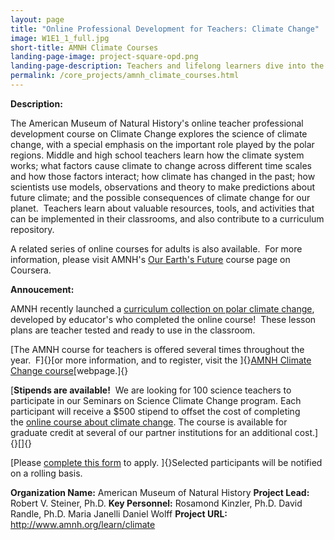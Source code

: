 ```yaml
---
layout: page
title: "Online Professional Development for Teachers: Climate Change"
image: W1E1_1_full.jpg
short-title: AMNH Climate Courses
landing-page-image: project-square-opd.png
landing-page-description: Teachers and lifelong learners dive into the science of climate change through online and in person courses.
permalink: /core_projects/amnh_climate_courses.html
---
```


**Description:**

The American Museum of Natural History's online teacher professional
development course on Climate Change explores the science of climate
change, with a special emphasis on the important role played by the
polar regions. Middle and high school teachers learn how the climate
system works; what factors cause climate to change across different time
scales and how those factors interact; how climate has changed in the
past; how scientists use models, observations and theory to make
predictions about future climate; and the possible consequences of
climate change for our planet.  Teachers learn about valuable resources,
tools, and activities that can be implemented in their classrooms, and
also contribute to a curriculum repository.  

A related series of online courses for adults is also available.  For
more information, please visit AMNH's [Our Earth's
Future](https://www.coursera.org/learn/earth-climate-change) course page
on Coursera. 

**Annoucement:**

AMNH recently launched a [curriculum collection on polar climate
change](http://www.amnh.org/explore/curriculum-collections/polar-climate-change-lesson-plans),
developed by educator's who completed the online course!  These lesson
plans are teacher tested and ready to use in the classroom.  

[The AMNH course for teachers is offered several times throughout the
year.  F]{}[or more information, and to register, visit the ]{}[AMNH Climate Change course](http://www.amnh.org/learn/climate?utm_medium=email&utm_campaign=Sept%2013&utm_content=Sept%2013+Preview+CID_70981ac7a42c2c1780e8de1e45aeec9d&utm_source=Email%20marketing%20software&utm_term=online%20course%20about%20climate%20change)[webpage.]{}

[**Stipends are available!**  We are looking for 100 science teachers to
participate in our Seminars on Science Climate Change program. Each
participant will receive a \$500 stipend to offset the cost of
completing the [online course about climate
change](http://seminarsonscience.cmail2.com/t/r-i-buttutd-l-o/). The
course is available for graduate credit at several of our partner
institutions for an additional cost.]{}[]{}

[Please [complete this
form](http://seminarsonscience.cmail2.com/t/r-i-buttutd-l-m/) to
apply. ]{}Selected participants will be notified on a rolling basis.

**Organization Name:**
American Museum of Natural History
**Project Lead:**
Robert V. Steiner, Ph.D.
**Key Personnel:**
Rosamond Kinzler,
Ph.D. David Randle,
Ph.D. Maria Janelli
Daniel Wolff
**Project URL:**
http://www.amnh.org/learn/climate
